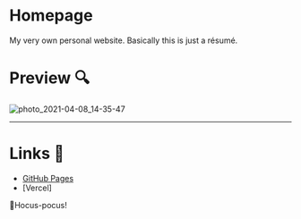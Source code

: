 # Homepage
My very own personal website. Basically this is just a résumé.

# Preview 🔍
![photo_2021-04-08_14-35-47](https://user-images.githubusercontent.com/55485703/116924433-8ac5f880-ac60-11eb-86f0-c56b041d2796.jpg)


<hr />

# Links 🔗
- [GitHub Pages](https://privettalon.github.io/homepage/)
- [Vercel]

🧙Hocus-pocus!

